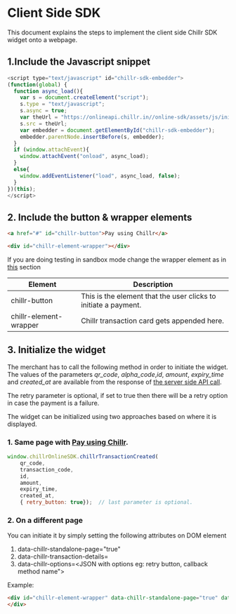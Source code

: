 # Client Side SDK

This document explains the steps to implement the client side Chillr SDK widget onto a webpage.

## 1.Include the Javascript snippet

```javascript
<script type="text/javascript" id="chillr-sdk-embedder">
(function(global) {
  function async_load(){
    var s = document.createElement("script");
    s.type = "text/javascript";
    s.async = true;
    var theUrl = "https://onlineapi.chillr.in//online-sdk/assets/js/init.min.js";
    s.src = theUrl;
    var embedder = document.getElementById("chillr-sdk-embedder");
    embedder.parentNode.insertBefore(s, embedder);
  }
  if (window.attachEvent){
    window.attachEvent("onload", async_load);
  }
  else{
    window.addEventListener("load", async_load, false);
  }
})(this);
</script>
```

## 2. Include the button & wrapper elements

```html
<a href="#" id="chillr-button">Pay using Chillr</a>

<div id="chillr-element-wrapper"></div>
```

If you are doing testing in sandbox mode change the wrapper element as in [this](sandbox_mode.md) section

| Element | Description |
| ------- | ------------|
| chillr-button| This is the element that the user clicks to initiate a payment.|
| chillr-element-wrapper | Chillr transaction card gets appended here.|


## 3. Initialize the widget

The merchant has to call the following method in order to initiate the widget. The values of the parameters _qr\_code_, _alpha_code_,_id_, _amount_, _expiry\_time_ and _created\_at_ are available from the response of [the server side API call](server_side_api_reference.md).

The retry parameter is optional, if set to true then there will be a retry option in case the payment is a failure.

The widget can be initialized using two approaches based on where it is displayed.

### 1. Same page with **<a href="#" id="chillr-button">Pay using Chillr</a>**.

```javascript
window.chillrOnlineSDK.chillrTransactionCreated(
    qr_code,
    transaction_code,
    id,
    amount,
    expiry_time,
    created_at,
    { retry_button: true});  // last parameter is optional.
```

### 2. On a different page
You can initiate it by simply setting the following attributes on DOM element **<div id="chillr-element-wrapper"></div>**

1. data-chillr-standalone-page="true"
2. data-chillr-transaction-details= <transaction details stringified json>
3. data-chillr-options=<JSON with options eg: retry button, callback method name">

Example:
```html
<div id="chillr-element-wrapper" data-chillr-standalone-page="true" data-chillr-transaction-details='{"status":"success","message":"Transaction initiated","data":{"status":"initiated","amount":1,"description":null,"transaction_id":"CHILLR:QRPAY:587da0456368694dd2d30200","qr_code":"CHILLR:QRPAY:587da0456368694dd2d30200","transaction_code":"ESPQ","expiry_time":4,"id":"587da0456368694dd2d30200","created_at":"2017/01/17 10:10:37"}}' data-chillr-options='{retry_button: true}'>
</div>

```
